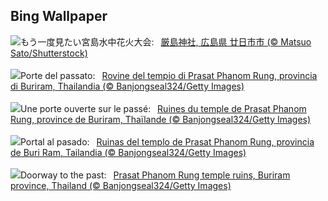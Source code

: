 ## Bing Wallpaper
![](https://www.bing.com/th?id=OHR.Fireworks2024_JA-JP2308803408_UHD.jpg&w=1000)もう一度見たい宮島水中花火大会:&nbsp;&ensp;[厳島神社, 広島県 廿日市市 (© Matsuo Sato/Shutterstock)](https://www.bing.com/th?id=OHR.Fireworks2024_JA-JP2308803408_UHD.jpg)
<br><br/>
![](https://www.bing.com/th?id=OHR.PrasatPhanom_IT-IT5114884058_UHD.jpg&w=1000)Porte del passato:&nbsp;&ensp;[Rovine del tempio di Prasat Phanom Rung, provincia di Buriram, Thailandia (© Banjongseal324/Getty Images)](https://www.bing.com/th?id=OHR.PrasatPhanom_IT-IT5114884058_UHD.jpg)
<br><br/>
![](https://www.bing.com/th?id=OHR.PrasatPhanom_FR-FR7783025478_UHD.jpg&w=1000)Une porte ouverte sur le passé:&nbsp;&ensp;[Ruines du temple de Prasat Phanom Rung, province de Buriram, Thaïlande (© Banjongseal324/Getty Images)](https://www.bing.com/th?id=OHR.PrasatPhanom_FR-FR7783025478_UHD.jpg)
<br><br/>
![](https://www.bing.com/th?id=OHR.PrasatPhanom_ES-ES2130106694_UHD.jpg&w=1000)Portal al pasado:&nbsp;&ensp;[Ruinas del templo de Prasat Phanom Rung, provincia de Buri Ram, Tailandia (© Banjongseal324/Getty Images)](https://www.bing.com/th?id=OHR.PrasatPhanom_ES-ES2130106694_UHD.jpg)
<br><br/>
![](https://www.bing.com/th?id=OHR.PrasatPhanom_EN-GB8973986476_UHD.jpg&w=1000)Doorway to the past:&nbsp;&ensp;[Prasat Phanom Rung temple ruins, Buriram province, Thailand (© Banjongseal324/Getty Images)](https://www.bing.com/th?id=OHR.PrasatPhanom_EN-GB8973986476_UHD.jpg)
<br><br/>
